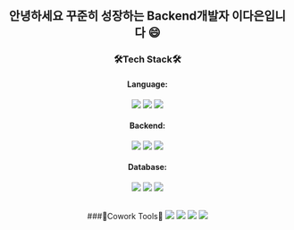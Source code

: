 <div align="center">

## 안녕하세요 꾸준히 성장하는 Backend개발자 이다은입니다 😄

### 🛠Tech Stack🛠

  #### Language:
  <img src="https://img.shields.io/badge/Java-007396?style=for-the-badge&logo=Java&logoColor=white">
  <img src="https://img.shields.io/badge/C++-00599C?style=for-the-badge&logo=cplusplus&logoColor=white">  
  <img src="https://img.shields.io/badge/Python-3776AB?style=for-the-badge&logo=Python&logoColor=white">

  #### Backend:
 <img src="https://img.shields.io/badge/Spring Boot-6DB33F?style=for-the-badge&logo=Spring Boot&logoColor=white">
 <img src="https://img.shields.io/badge/Node.js-339933?style=for-the-badge&logo=Node.js&logoColor=white">
 <img src="https://img.shields.io/badge/Express-000000?style=for-the-badge&logo=Express&logoColor=white">
 
 
 #### Database: 
<img src="https://img.shields.io/badge/MySQL-4479A1?style=for-the-badge&logo=MySQL&logoColor=white">  
<img src="https://img.shields.io/badge/MariaDB-003545?style=for-the-badge&logo=MariaDB&logoColor=white">
<img src="https://img.shields.io/badge/MongoDB-47A248?style=for-the-badge&logo=MongoDB&logoColor=white">
<br/><br/>
  
###🤝Cowork Tools🤝
 <img src="https://img.shields.io/badge/GitHub-181717?style=for-the-badge&logo=GitHub&logoColor=white"> 
 <img src="https://img.shields.io/badge/Notion-000000?style=for-the-badge&logo=Notion&logoColor=white"> 
 <img src="https://img.shields.io/badge/Postman-FF6C37?style=for-the-badge&logo=Postman&logoColor=white"> 
 <img src="https://img.shields.io/badge/Slack-4A154B?style=for-the-badge&logo=Slack&logoColor=white">
  
  </div>
